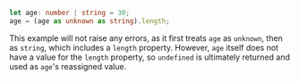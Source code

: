 ```ts
let age: number | string = 30;
age = (age as unknown as string).length;
```

This example will not raise any errors, as it first treats `age` as `unknown`, then as `string`, which includes a `length` property. However, `age` itself does not have a value for the `length` property, so `undefined` is ultimately returned and used as `age`'s reassigned value.